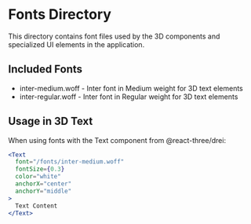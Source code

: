 # Fonts Directory

This directory contains font files used by the 3D components and specialized UI elements in the application.

## Included Fonts

- inter-medium.woff - Inter font in Medium weight for 3D text elements
- inter-regular.woff - Inter font in Regular weight for 3D text elements

## Usage in 3D Text

When using fonts with the Text component from @react-three/drei:

```jsx
<Text
  font="/fonts/inter-medium.woff"
  fontSize={0.3}
  color="white"
  anchorX="center"
  anchorY="middle"
>
  Text Content
</Text>
```
